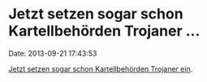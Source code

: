 Jetzt setzen sogar schon Kartellbehörden Trojaner \...
======================================================

Date: 2013-09-21 17:43:53

[Jetzt setzen sogar schon Kartellbehörden Trojaner
ein](http://www.heise.de/-1961441).
